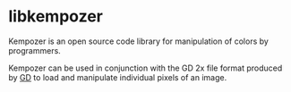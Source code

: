 # libkempozer
Kempozer is an open source code library for manipulation of colors by programmers.

Kempozer can be used in conjunction with the GD 2x file format produced by [GD](https://github.com/libgd/libgd) to load and manipulate individual pixels of an image.
